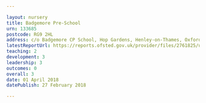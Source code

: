 ```yaml
---

layout: nursery
title: Badgemore Pre-School
urn: 133685
postcode: RG9 2HL
address: c/o Badgemore CP School, Hop Gardens, Henley-on-Thames, Oxfordshire, RG9 2HL
latestReportUrl: https://reports.ofsted.gov.uk/provider/files/2761825/urn/133685.pdf
teaching: 2
development: 3
leadership: 3
outcomes: 0
overall: 3
date: 01 April 2018 
datePublish: 27 February 2018

---
```

